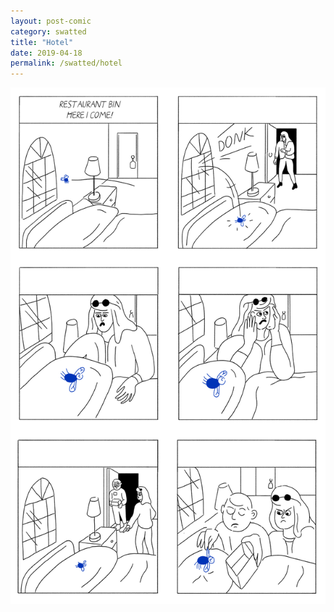 ```yaml
---
layout: post-comic
category: swatted
title: "Hotel"
date: 2019-04-18
permalink: /swatted/hotel
---
```

![](../assets/images/hotel.png)
